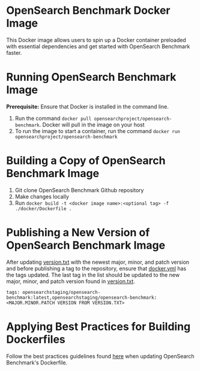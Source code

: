 # OpenSearch Benchmark Docker Image

This Docker image allows users to spin up a Docker container preloaded with essential dependencies and get started with OpenSearch Benchmark faster.

# Running OpenSearch Benchmark Image
**Prerequisite:** Ensure that Docker is installed in the command line.
1. Run the command `docker pull opensearchproject/opensearch-benchmark`. Docker will pull in the image on your host
2. To run the image to start a container, run the command `docker run opensearchproject/opensearch-benchmark`

# Building a Copy of OpenSearch Benchmark Image
1. Git clone OpenSearch Benchmark Github repository
2. Make changes locally
3. Run `docker build -t <docker image name>:<optional tag> -f ./docker/Dockerfile .`

# Publishing a New Version of OpenSearch Benchmark Image
After updating [version.txt](../version.txt) with the newest major, minor, and patch version and before publishing a tag to the repository, ensure that [docker.yml](../.github/workflows/docker.yml) has the tags updated. The last tag in the list should be updated to the new major, minor, and patch version found in [version.txt](../version.txt).
```
tags: opensearchstaging/opensearch-benchmark:latest,opensearchstaging/opensearch-benchmark:<MAJOR.MINOR.PATCH VERSION FROM VERSION.TXT>
```

# Applying Best Practices for Building Dockerfiles
Follow the best practices guidelines found [here](https://docs.docker.com/develop/develop-images/dockerfile_best-practices/) when updating OpenSearch Benchmark's Dockerfile.